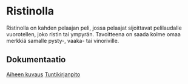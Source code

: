 # Ristinolla
Ristinolla on kahden pelaajan peli, jossa pelaajat sijoittavat pelilaudalle vuorotellen, joko ristin tai ympyrän. Tavoitteena on saada kolme omaa merkkiä samalle pysty-, vaaka- tai vinoriville.

## Dokumentaatio
[Aiheen kuvaus](dokumentaatio/aiheenKuvausJaRakenne.md)
[Tuntikirjanpito](dokumentaatio/tuntikirjanpito.md)
